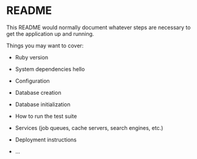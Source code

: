 # README

This README would normally document whatever steps are necessary to get the
application up and running.

Things you may want to cover:

* Ruby version

* System dependencies hello

* Configuration

* Database creation

* Database initialization

* How to run the test suite

* Services (job queues, cache servers, search engines, etc.)

* Deployment instructions

* ...
